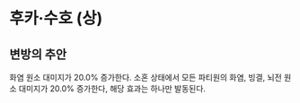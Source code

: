 # 후카·수호 (상)

## 변방의 추안

화염 원소 대미지가 20.0% 증가한다. 소혼 상태에서 모든 파티원의 화염, 빙결, 뇌전 원소 대미지가 20.0% 증가한다, 해당 효과는 하나만 발동된다.
